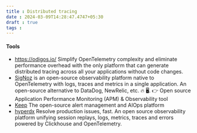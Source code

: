 ```yaml
---
title : Distributed tracing
date : 2024-03-09T14:28:47.4747+05:30
draft : true
tags : 
---
```



#### Tools

- https://odigos.io/ Simplify OpenTelemetry complexity and eliminate performance overhead with the only platform that can generate distributed tracing across all your applications without code changes.
- [SigNoz](https://github.com/SigNoz/signoz) is an open-source observability platform native to OpenTelemetry with logs, traces and metrics in a single application. An open-source alternative to DataDog, NewRelic, etc. 🔥 🖥. 👉 Open source Application Performance Monitoring (APM) & Observability tool
- [Keep](https://github.com/keephq/keep) The open-source alert management and AIOps platform
- [hyperdx](https://github.com/hyperdxio/hyperdx) Resolve production issues, fast. An open source observability platform unifying session replays, logs, metrics, traces and errors powered by Clickhouse and OpenTelemetry.



